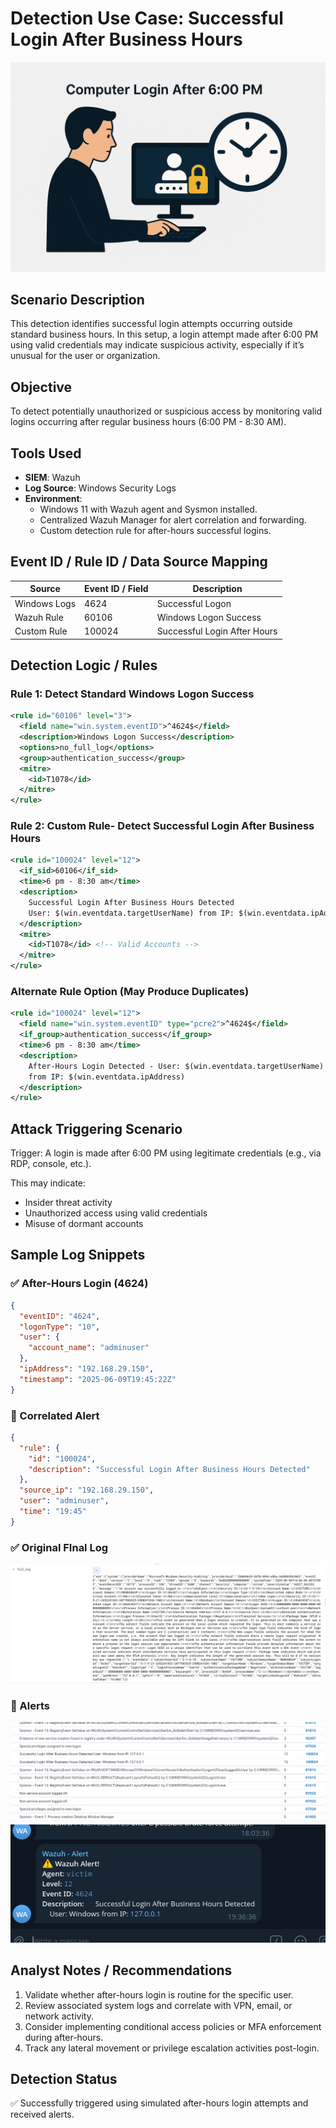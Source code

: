 # Detection Use Case: Successful Login After Business Hours
![](./assets/Buisness.png)

## Scenario Description
This detection identifies successful login attempts occurring outside standard business hours. In this setup, a login attempt made after 6:00 PM using valid credentials may indicate suspicious activity, especially if it’s unusual for the user or organization.

## Objective
To detect potentially unauthorized or suspicious access by monitoring valid logins occurring after regular business hours (6:00 PM - 8:30 AM).

## Tools Used
- **SIEM**: Wazuh  
- **Log Source**: Windows Security Logs  
- **Environment**:
  - Windows 11 with Wazuh agent and Sysmon installed.
  - Centralized Wazuh Manager for alert correlation and forwarding.
  - Custom detection rule for after-hours successful logins.

## Event ID / Rule ID / Data Source Mapping

| Source        | Event ID / Field              | Description                        |
|---------------|-------------------------------|------------------------------------|
| Windows Logs  | 4624                          | Successful Logon                   |
| Wazuh Rule    | 60106                         | Windows Logon Success              |
| Custom Rule   | 100024                        | Successful Login After Hours       |

## Detection Logic / Rules

### Rule 1: Detect Standard Windows Logon Success
```xml
<rule id="60106" level="3">
  <field name="win.system.eventID">^4624$</field>
  <description>Windows Logon Success</description>
  <options>no_full_log</options>
  <group>authentication_success</group>
  <mitre>
    <id>T1078</id>
  </mitre>
</rule>
```

### Rule 2: Custom Rule-  Detect Successful Login After Business Hours
```xml
<rule id="100024" level="12">
  <if_sid>60106</if_sid>
  <time>6 pm - 8:30 am</time>
  <description>
    Successful Login After Business Hours Detected
    User: $(win.eventdata.targetUserName) from IP: $(win.eventdata.ipAddress)
  </description>
  <mitre>
    <id>T1078</id> <!-- Valid Accounts -->
  </mitre>
</rule>
```

### Alternate Rule Option (May Produce Duplicates)
```xml
<rule id="100024" level="12">
  <field name="win.system.eventID" type="pcre2">^4624$</field>
  <if_group>authentication_success</if_group>
  <time>6 pm - 8:30 am</time>
  <description>
    After-Hours Login Detected - User: $(win.eventdata.targetUserName) 
    from IP: $(win.eventdata.ipAddress)
  </description>
</rule>
```

## Attack Triggering Scenario

Trigger: A login is made after 6:00 PM using legitimate credentials (e.g., via RDP, console, etc.).

This may indicate:
- Insider threat activity
- Unauthorized access using valid credentials
- Misuse of dormant accounts

## Sample Log Snippets

### ✅ After-Hours Login (4624)
```json
{
  "eventID": "4624",
  "logonType": "10",
  "user": {
    "account_name": "adminuser"
  },
  "ipAddress": "192.168.29.150",
  "timestamp": "2025-06-09T19:45:22Z"
}
```

### 🚨 Correlated Alert
```json
{
  "rule": {
    "id": "100024",
    "description": "Successful Login After Business Hours Detected"
  },
  "source_ip": "192.168.29.150",
  "user": "adminuser",
  "time": "19:45"
}
```

### ✅ Original FInal Log
![](./assets/Buisness_final_log.png)

### 🚨 Alerts 
![Wazuh - threat Hunting](./assets/Buisness_TH.png)
![Telegram](./assets/Buisness_telegram.png)


## Analyst Notes / Recommendations

1. Validate whether after-hours login is routine for the specific user.
2. Review associated system logs and correlate with VPN, email, or network activity.
3. Consider implementing conditional access policies or MFA enforcement during after-hours.
4. Track any lateral movement or privilege escalation activities post-login.

## Detection Status
✅ Successfully triggered using simulated after-hours login attempts and received alerts.
